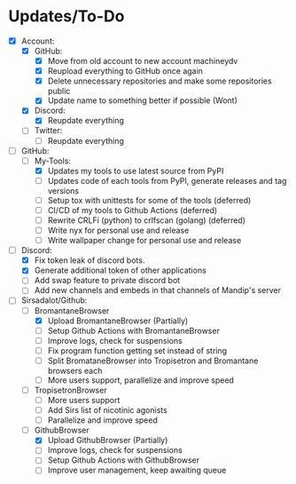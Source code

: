 # Updates/To-Do
- [x] Account:
	- [x] GitHub:
		- [x] Move from old account to new account machineydv
		- [x] Reupload everything to GitHub once again
		- [x] Delete unnecessary repositories and make some repositories public
		- [x] Update name to something better if possible (Wont)
	- [x] Discord:
		- [x] Reupdate everything
	- [ ] Twitter:
		- [ ] Reupdate everything
- [ ] GitHub:
	- [ ] My-Tools:
		- [x] Updates my tools to use latest source from PyPI
		- [ ] Updates code of each tools from PyPI, generate releases and tag versions
		- [ ] Setup tox with unittests for some of the tools (deferred)
		- [ ] CI/CD of my tools to Github Actions (deferred)
		- [ ] Rewrite CRLFi (python) to crlfscan (golang) (deferred)
		- [ ] Write nyx for personal use and release
		- [ ] Write wallpaper change for personal use and release
- [ ] Discord:
	- [x] Fix token leak of discord bots.
	- [x] Generate additional token of other applications
	- [ ] Add swap feature to private discord bot
	- [ ] Add new channels and embeds in that channels of Mandip's server
- [ ] Sirsadalot/Github:
	- [ ] BromantaneBrowser
		- [x] Upload BromantaneBrowser (Partially)
		- [ ] Setup Github Actions with BromantaneBrowser
		- [ ] Improve logs, check for suspensions
		- [ ] Fix program function getting set instead of string 
		- [ ] Split BromataneBrowser into Tropisetron and Bromantane browsers each
		- [ ] More users support, parallelize and improve speed
	- [ ] TropisetronBrowser
		- [ ] More users support
		- [ ] Add Sirs list of nicotinic agonists 
		- [ ] Parallelize and improve speed 
	- [ ] GithubBrowser
		- [x] Upload GithubBrowser (Partially)
		- [ ] Improve logs, check for suspensions
		- [ ] Setup Github Actions with GithubBrowser
		- [ ] Improve user management, keep awaiting queue 
